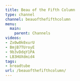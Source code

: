 ```yaml
---
title: Beau of the Fifth Column
type: channel
channel: beauofthefifthcolumn
menu:
  main:
    parent: Channels
videos:
- Zx0w0k0xurU
- BmjB7TUroyE
- 9b3vDdqY1PA
- LB3HUXdmid4
tags:
- breadtube
url: /beauofthefifthcolumn/
---
```

